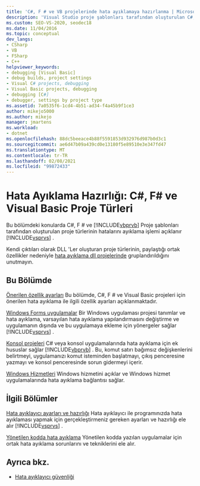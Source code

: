 ```yaml
---
title: 'C#, F # ve VB projelerinde hata ayıklamaya hazırlanma | Microsoft Docs'
description: 'Visual Studio proje şablonları tarafından oluşturulan C#, F # ve Visual Basic proje türlerinde hata ayıklamaya hazırlanma hakkında bilgi alın.'
ms.custom: SEO-VS-2020, seodec18
ms.date: 11/04/2016
ms.topic: conceptual
dev_langs:
- CSharp
- VB
- FSharp
- C++
helpviewer_keywords:
- debugging [Visual Basic]
- debug builds, project settings
- Visual C# projects, debugging
- Visual Basic projects, debugging
- debugging [C#]
- debugger, settings by project type
ms.assetid: 7a0535f6-1cd4-4b51-ad34-f4a45b9f1ce3
author: mikejo5000
ms.author: mikejo
manager: jmartens
ms.workload:
- dotnet
ms.openlocfilehash: 88dc5beeace4b88f5591853d932976d987b0d3c1
ms.sourcegitcommit: ae6d47b09a439cd0e13180f5e89510e3e347fd47
ms.translationtype: MT
ms.contentlocale: tr-TR
ms.lasthandoff: 02/08/2021
ms.locfileid: "99872433"
---
```

# <a name="debugging-preparation-c-f-and-visual-basic-project-types"></a>Hata Ayıklama Hazırlığı: C#, F# ve Visual Basic Proje Türleri
Bu bölümdeki konularda C#, F # ve [!INCLUDE[vbprvb](../code-quality/includes/vbprvb_md.md)] Proje şablonları tarafından oluşturulan proje türlerinin hatalarını ayıklama işlemi açıklanır [!INCLUDE[vsprvs](../code-quality/includes/vsprvs_md.md)] .

 Kendi çıktıları olarak DLL 'Ler oluşturan proje türlerinin, paylaştığı ortak özellikler nedeniyle [hata ayıklama dll projelerinde](../debugger/debugging-dll-projects.md) gruplandırıldığını unutmayın.

## <a name="in-this-section"></a>Bu Bölümde
 [Önerilen özellik ayarları](../debugger/managed-debugging-recommended-property-settings.md) Bu bölümde, C#, F # ve Visual Basic projeleri için önerilen hata ayıklama ile ilgili özellik ayarları açıklanmaktadır.

 [Windows Forms uygulamalar](../debugger/debugging-preparation-windows-forms-applications.md) Bir Windows uygulaması projesi tanımlar ve hata ayıklama, varsayılan hata ayıklama yapılandırmasını değiştirme ve uygulamanın dışında ve bu uygulamaya ekleme için yönergeler sağlar [!INCLUDE[vsprvs](../code-quality/includes/vsprvs_md.md)] .

 [Konsol projeleri](../debugger/debugging-preparation-console-projects.md) C# veya konsol uygulamalarında hata ayıklama için ek hususlar sağlar [!INCLUDE[vbprvb](../code-quality/includes/vbprvb_md.md)] . Bu, komut satırı bağımsız değişkenlerini belirtmeyi, uygulamanızı komut isteminden başlatmayı, çıkış penceresine yazmayı ve konsol penceresinde sorun gidermeyi içerir.

 [Windows Hizmetleri](../debugger/debugging-preparation-windows-services.md) Windows hizmetini açıklar ve Windows hizmet uygulamalarında hata ayıklama bağlantısı sağlar.

## <a name="related-sections"></a>İlgili Bölümler
 [Hata ayıklayıcı ayarları ve hazırlığı](../debugger/debugger-settings-and-preparation.md) Hata ayıklayıcı ile programınızda hata ayıklaması yapmak için gerçekleştirmeniz gereken ayarları ve hazırlığı ele alır [!INCLUDE[vsprvs](../code-quality/includes/vsprvs_md.md)] .

 [Yönetilen kodda hata ayıklama](../debugger/debugging-managed-code.md) Yönetilen kodda yazılan uygulamalar için ortak hata ayıklama sorunlarını ve tekniklerini ele alır.

## <a name="see-also"></a>Ayrıca bkz.
- [Hata ayıklayıcı güvenliği](../debugger/debugger-security.md)